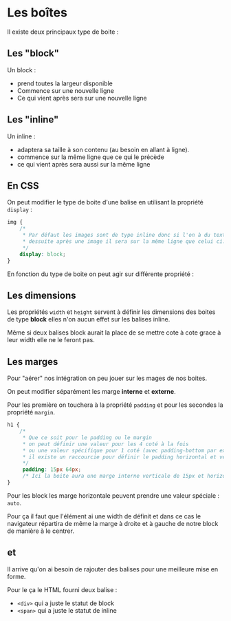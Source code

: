 # Les boîtes

Il existe deux principaux type de boite :

## Les "block"

Un block :

- prend toutes la largeur disponible
- Commence sur une nouvelle ligne
- Ce qui vient après sera sur une nouvelle ligne

## Les "inline"

Un inline :

- adaptera sa taille à son contenu (au besoin en allant à ligne).
- commence sur la même ligne que ce qui le précède
- ce qui vient après sera aussi sur la même ligne

## En CSS

On peut modifier le type de boite d'une balise en utilisant la propriété `display` :

```css
img {
    /*
     * Par défaut les images sont de type inline donc si l'on à du texte qui vient
     * dessuite après une image il sera sur la même ligne que celui ci.
     */
    display: block;
}
```

En fonction du type de boite on peut agir sur différente propriété :

## Les dimensions

Les propriétés `width` et `height` servent à définir les dimensions des boites de type **block** elles n'on aucun effet sur les balises inline.

Même si deux balises block aurait la place de se mettre cote à cote grace à leur width elle ne le feront pas.

## Les marges

Pour "aérer" nos intégration on peu jouer sur les mages de nos boites.

On peut modifier séparément les marge **interne** et **externe**.

Pour les première on touchera à la propriété `padding` et pour les secondes la propriété `margin`.


```css
h1 {
    /*
     * Que ce soit pour le padding ou le margin
     * on peut définir une valeur pour les 4 coté à la fois
     * ou une valeur spécifique pour 1 coté (avec padding-bottom par ex)
     * il existe un raccourcie pour définir le padding horizontal et vertical en une seule propriété :
     */
     padding: 15px 64px;
     /* Ici la boite aura une marge interne verticale de 15px et horizontale de 64px */
}
```

Pour les block les marge horizontale peuvent prendre une valeur spéciale : `auto`.

Pour ça il faut que l'élément ai une width de définit et dans ce cas le navigateur répartira de même la marge à droite et à gauche de notre block de manière à le centrer.

## <div> et <span>

Il arrive qu'on ai besoin de rajouter des balises pour une meilleure mise en forme.

Pour le ça le HTML fourni deux balise :

- `<div>` qui a juste le statut de block
- `<span>` qui a juste le statut de inline
